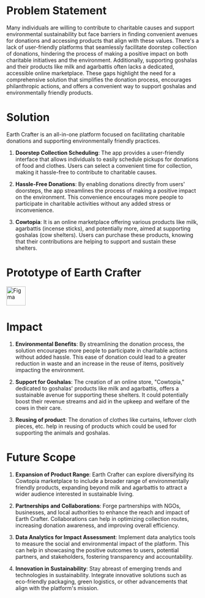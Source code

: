 # Problem Statement
Many individuals are willing to contribute to charitable causes and support environmental sustainability but face barriers in finding convenient avenues for donations and accessing products that align with these values. There's a lack of user-friendly platforms that seamlessly facilitate doorstep collection of donations, hindering the process of making a positive impact on both charitable initiatives and the environment. Additionally, supporting goshalas and their products like milk and agarbattis often lacks a dedicated, accessible online marketplace. These gaps highlight the need for a comprehensive solution that simplifies the donation process, encourages philanthropic actions, and offers a convenient way to support goshalas and environmentally friendly products.

# Solution
Earth Crafter is an all-in-one platform focused on facilitating charitable donations and supporting environmentally friendly practices.

1. **Doorstep Collection Scheduling**: The app provides a user-friendly interface that allows individuals to easily schedule pickups for donations of food and clothes. Users can select a convenient time for collection, making it hassle-free to contribute to charitable causes.
 
2. **Hassle-Free Donations**: By enabling donations directly from users' doorsteps, the app streamlines the process of making a positive impact on the environment. This convenience encourages more people to participate in charitable activities without any added stress or inconvenience.
   
3. **Cowtopia**: It is an online marketplace offering various products like milk, agarbattis (incense sticks), and potentially more, aimed at supporting goshalas (cow shelters). Users can purchase these products, knowing that their contributions are helping to support and sustain these shelters.

# Prototype of Earth Crafter
<a href="https://www.figma.com/proto/3yweULUXZpHhHyKPIEbuTO/Earth-Crafter?type=design&node-id=1-2&t=1yezHK5wjYzFaCOS-1&scaling=scale-down&page-id=0%3A1&starting-point-node-id=1%3A2&mode=design" target="_blank">
    <img src="https://cdn-icons-png.flaticon.com/512/5968/5968705.png" alt="Figma" width="50" height="50">
</a>

# Impact
1. **Environmental Benefits**: By streamlining the donation process, the solution encourages more people to participate in charitable actions without added hassle. This ease of donation could lead to a greater reduction in waste and an increase in the reuse of items, positively impacting the environment.

2. **Support for Goshalas**: The creation of an online store, "Cowtopia," dedicated to goshalas' products like milk and agarbattis, offers a sustainable avenue for supporting these shelters. It could potentially boost their revenue streams and aid in the upkeep and welfare of the cows in their care.
   
3. **Reusing of product**: The donation of clothes like curtains, leftover cloth pieces, etc. help in reusing of products which could be used for supporting the animals and goshalas.

# Future Scope
1. **Expansion of Product Range**: Earth Crafter can explore diversifying its Cowtopia marketplace to include a broader range of environmentally friendly products, expanding beyond milk and agarbattis to attract a wider audience interested in sustainable living.
   
2. **Partnerships and Collaborations**: Forge partnerships with NGOs, businesses, and local authorities to enhance the reach and impact of Earth Crafter. Collaborations can help in optimizing collection routes, increasing donation awareness, and improving overall efficiency.
   
3. **Data Analytics for Impact Assessment**: Implement data analytics tools to measure the social and environmental impact of the platform. This can help in showcasing the positive outcomes to users, potential partners, and stakeholders, fostering transparency and accountability.
   
4. **Innovation in Sustainability**: Stay abreast of emerging trends and technologies in sustainability. Integrate innovative solutions such as eco-friendly packaging, green logistics, or other advancements that align with the platform's mission.
